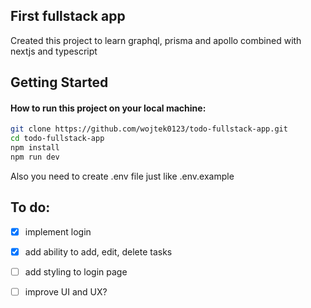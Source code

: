 ## First fullstack app

Created this project to learn graphql, prisma and apollo combined with nextjs and typescript

## Getting Started

#### How to run this project on your local machine:

```bash
git clone https://github.com/wojtek0123/todo-fullstack-app.git
cd todo-fullstack-app
npm install
npm run dev
```

Also you need to create .env file just like .env.example

## To do:

- [x] implement login

- [x] add ability to add, edit, delete tasks

- [ ] add styling to login page

- [ ] improve UI and UX?
